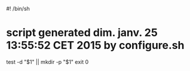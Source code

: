 #! /bin/sh
# script generated dim. janv. 25 13:55:52 CET 2015 by configure.sh

test -d "$1" || mkdir -p "$1"
exit 0
